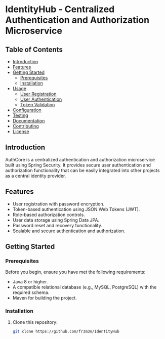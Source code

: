 # IdentityHub - Centralized Authentication and Authorization Microservice

## Table of Contents
- [Introduction](#introduction)
- [Features](#features)
- [Getting Started](#getting-started)
   - [Prerequisites](#prerequisites)
   - [Installation](#installation)
- [Usage](#usage)
   - [User Registration](#user-registration)
   - [User Authentication](#user-authentication)
   - [Token Validation](#token-validation)
- [Configuration](#configuration)
- [Testing](#testing)
- [Documentation](#documentation)
- [Contributing](#contributing)
- [License](#license)

## Introduction

AuthCore is a centralized authentication and authorization microservice built using Spring Security. It provides secure user authentication and authorization functionality that can be easily integrated into other projects as a central identity provider.

## Features

- User registration with password encryption.
- Token-based authentication using JSON Web Tokens (JWT).
- Role-based authorization controls.
- User data storage using Spring Data JPA.
- Password reset and recovery functionality.
- Scalable and secure authentication and authorization.

## Getting Started

### Prerequisites

Before you begin, ensure you have met the following requirements:

- Java 8 or higher.
- A compatible relational database (e.g., MySQL, PostgreSQL) with the required schema.
- Maven for building the project.

### Installation

1. Clone this repository:

   ```bash
   git clone https://github.com/fr3m3n/IdentityHub
